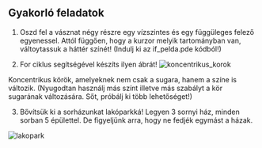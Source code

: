 ## Gyakorló feladatok

1. Oszd fel a vásznat négy részre egy vízszintes és egy függüleges felező egyenessel. Attól függően, hogy a kurzor melyik tartományban van, váltoytassuk a háttér színét! 
(Indulj ki az if_pelda.pde kódból!)

2. For ciklus segítségével készíts ilyen ábrát!
![koncentrikus_korok](http://oi59.tinypic.com/fz1w5.jpg)

Koncentrikus körök, amelyeknek nem csak a sugara, hanem a színe is változik.
(Nyugodtan használj más színt illetve más szabályt a kör sugarának változására. Sőt, próbálj ki több lehetőséget!)

3. Bővítsük ki a sorházunkat lakóparkká! Legyen 3 sornyi ház, minden sorban 5 épülettel. De figyeljünk arra, hogy ne fedjék egymást a házak.

![lakopark](http://oi57.tinypic.com/112679g.jpg)